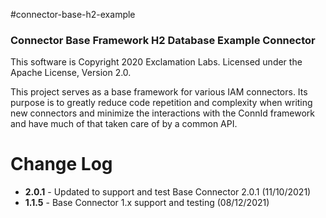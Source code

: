 #connector-base-h2-example
### Connector Base Framework H2 Database Example Connector

This software is Copyright 2020 Exclamation Labs.  Licensed under the Apache License, Version 2.0.

This project serves as a base framework for various IAM connectors.  Its purpose
is to greatly reduce code repetition and complexity when writing new connectors
and minimize the interactions with the ConnId framework and have much of that
taken care of by a common API.

# Change Log

+ **2.0.1** - Updated to support and test Base Connector 2.0.1 (11/10/2021) 
+ **1.1.5** - Base Connector 1.x support and testing (08/12/2021)